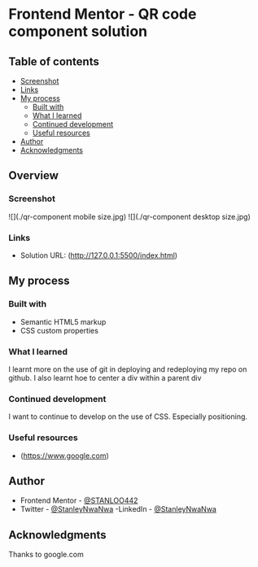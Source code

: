 
# Frontend Mentor - QR code component solution



## Table of contents


  - [Screenshot](#screenshot)
  - [Links](#links)
- [My process](#my-process)
  - [Built with](#built-with)
  - [What I learned](#what-i-learned)
  - [Continued development](#continued-development)
  - [Useful resources](#useful-resources)
- [Author](#author)
- [Acknowledgments](#acknowledgments)



## Overview

### Screenshot

![](./qr-component mobile size.jpg)
![](./qr-component desktop size.jpg)



### Links

- Solution URL: (http://127.0.0.1:5500/index.html)



## My process

### Built with

- Semantic HTML5 markup
- CSS custom properties


### What I learned

I learnt more on the use of git in deploying and redeploying my repo on github.
I also learnt hoe to center a div within a parent div

### Continued development

I want to continue to develop on the use of CSS. Especially positioning.

### Useful resources

- (https://www.google.com)
 



## Author


- Frontend Mentor - [@STANLOO442](https://www.frontendmentor.io/profile/STANLOO442)
- Twitter - [@StanleyNwaNwa](https://www.twitter.com/StanleyNwaNwa)
-LinkedIn - [@StanleyNwaNwa](https://www.linkedIn.com/StanleyNwaNwa)



## Acknowledgments

Thanks to google.com
